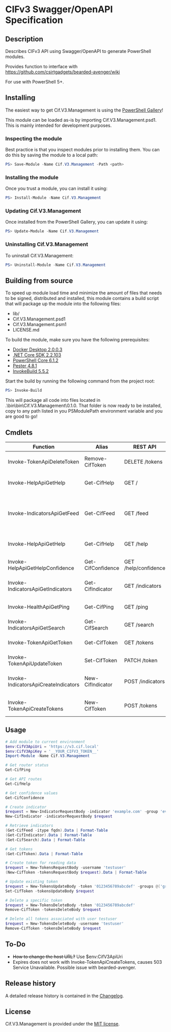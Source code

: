 # CIFv3 Swagger/OpenAPI Specification

## Description

Describes CIFv3 API using Swagger/OpenAPI to generate PowerShell modules.

Provides function to interface with https://github.com/csirtgadgets/bearded-avenger/wiki

For use with PowerShell 5+.

## Installing

The easiest way to get Cif.V3.Management is using the [PowerShell Gallery](https://powershellgallery.com/packages/Cif.V3.Management/)!

This module can be loaded as-is by importing Cif.V3.Management.psd1. This is mainly intended for development purposes.

### Inspecting the module

Best practice is that you inspect modules prior to installing them. You can do this by saving the module to a local path:

``` PowerShell
PS> Save-Module -Name Cif.V3.Management -Path <path>
```

### Installing the module

Once you trust a module, you can install it using:

``` PowerShell
PS> Install-Module -Name Cif.V3.Management
```

### Updating Cif.V3.Management

Once installed from the PowerShell Gallery, you can update it using:

``` PowerShell
PS> Update-Module -Name Cif.V3.Management
```

### Uninstalling Cif.V3.Management

To uninstall Cif.V3.Management:

``` PowerShell
PS> Uninstall-Module -Name Cif.V3.Management
```

## Building from source

To speed up module load time and minimize the amount of files that needs to be signed, distributed and installed, this module contains a build script that will package up the module into the following files:

- lib/
- Cif.V3.Management.psd1
- Cif.V3.Management.psm1
- LICENSE.md

To build the module, make sure you have the following prerequisites:

- [Docker Desktop 2.0.0.3](https://www.docker.com/products/docker-desktop)
- [.NET Core SDK 2.2.103](https://dotnet.microsoft.com/download)
- [PowerShell Core 6.1.2](https://github.com/PowerShell/PowerShell)
- [Pester 4.8.1](https://www.powershellgallery.com/packages/Pester/4.8.1)
- [InvokeBuild 5.5.2](https://www.powershellgallery.com/packages/InvokeBuild/5.5.2)

Start the build by running the following command from the project root:

``` PowerShell
PS> Invoke-Build
```

This will package all code into files located in .\bin\bin\Cif.V3.Management\0.1.0. That folder is now ready to be installed, copy to any path listed in you PSModulePath environment variable and you are good to go!

## Cmdlets

| Function                             | Alias             | REST API             | Description
|--------------------------------------|-------------------|----------------------|-------------
| Invoke-TokenApiDeleteToken           | Remove-CifToken   | DELETE /tokens       | Delete a token or set of tokens
| Invoke-HelpApiGetHelp                | Get-CifHelp       | GET /                | List of REST API routes
| Invoke-IndicatorsApiGetFeed          | Get-CifFeed       | GET /feed            | Filter for a data-set, aggregate and apply respective whitelist
| Invoke-HelpApiGetHelp                | Get-CifHelp       | GET /help            | List of REST API routes
| Invoke-HelpApiGetHelpConfidence      | Get-CifConfidence | GET /help/confidence | Get a list of confidence values
| Invoke-IndicatorsApiGetIndicators    | Get-CifIndicator  | GET /indicators      | Search for a set of indicators
| Invoke-HealthApiGetPing              | Get-CifPing       | GET /ping            | Ping the router interface
| Invoke-IndicatorsApiGetSearch        | Get-CifSearch     | GET /search          | Search for an indicator
| Invoke-TokenApiGetToken              | Get-CifToken      | GET /tokens          | Search for a set of tokens
| Invoke-TokenApiUpdateToken           | Set-CifToken      | PATCH /token         | Update a token
| Invoke-IndicatorsApiCreateIndicators | New-CifIndicator  | POST /indicators     | Post indicators to the router
| Invoke-TokenApiCreateTokens          | New-CifToken      | POST /tokens         | Create a token or set of tokens

## Usage

```PowerShell
# Add module to current environment
$env:CifV3ApiUri = 'https://v3.cif.local'
$env:CifV3ApiKey = '__YOUR_CIFV3_TOKEN__'
Import-Module -Name Cif.V3.Management

# Get router status
Get-CifPing

# Get API routes
Get-CifHelp

# Get confidence values
Get-CifConfidence

# Create indicator
$request = New-IndicatorRequestBody -indicator 'example.com' -group 'everyone' -provider 'me@me.com' -tags @('tag1', 'tag2')
New-CifIndicator -indicatorRequestBody $request

# Retrieve indicators
(Get-CifFeed -itype fqdn).Data | Format-Table
(Get-CifIndicator).Data | Format-Table
(Get-CifSearch).Data | Format-Table

# Get tokens
(Get-CifToken).Data | Format-Table

# Create token for reading data
$request = New-TokensRequestBody -username 'testuser'
(New-CifToken -tokensRequestBody $request).Data | Format-Table

# Update existing token
$request = New-TokensUpdateBody -token '0123456789abcdef' -groups @('group1', 'group2')
Set-CifToken -tokensUpdateBody $request

# Delete a specific token
$request = New-TokensDeleteBody -token '0123456789abcdef'
Remove-CifToken -tokensDeleteBody $request

# Delete all tokens associated with user testuser
$request = New-TokensDeleteBody -username 'testuser'
Remove-CifToken -tokensDeleteBody $request
```

## To-Do

- ~~How to change the host URL?~~ Use $env:CifV3ApiUri
- Expires does not work with Invoke-TokenApiCreateTokens, causes 503 Service Unavailable. Possible issue with bearded-avenger.

## Release history

A detailed release history is contained in the [Changelog](CHANGELOG.md).

## License

Cif.V3.Management is provided under the [MIT license](LICENSE.md).
